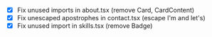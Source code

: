 - [x] Fix unused imports in about.tsx (remove Card, CardContent)
- [x] Fix unescaped apostrophes in contact.tsx (escape I'm and let's)
- [x] Fix unused import in skills.tsx (remove Badge)
